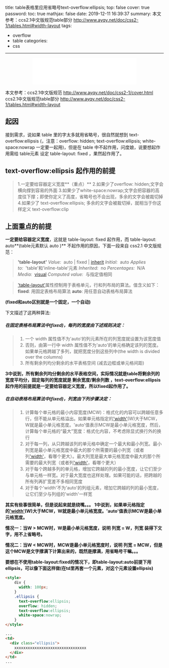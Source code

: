 title: table表格里应用省略号text-overflow:ellipsis;
top: false
cover: true
password:
toc: true
mathjax: false
date: 2019-12-11 16:39:37
summary: 本文参考：ccs2.1中文版规范table部分 http://www.ayqy.net/doc/css2-1/tables.html#width-layout
tags:
- overflow
- table
categories:
- css
---

<div align="middle"><iframe frameborder="no" border="0" marginwidth="0" marginheight="0" width=330 height=86 src="//music.163.com/outchain/player?type=2&id=115343&auto=1&height=66"></iframe></div>

本文参考：ccs2.1中文版规范 http://www.ayqy.net/doc/css2-1/cover.html   
                  ccs2.1中文版规范table部分 http://www.ayqy.net/doc/css2-1/tables.html#width-layout
                    
## 起因
接到需求，说如果 table 里的字太多就用省略号，很自然就想到 text-overflow:ellipsis (，注意：overflow: hidden; text-overflow:ellipsis; white-space:nowrap 一定要一起用)，但是在 table 中不起作用，问度娘，说要想起作用需给 table元素 设定 table-layout: fixed ，果然起作用了。
## text-overflow:ellipsis 起作用的前提
>1.一定要给容器定义宽度**（重点）**
>2.如果少了overflow: hidden;文字会横向撑到容易的外面
>3.如果少了white-space:nowrap;文字会把容器的高度往下撑；即使你定义了高度，省略号也不会出现，多余的文字会被裁切掉
>4.如果少了 text-overflow:ellipsis; 多余的文字会被裁切掉，就相当于你这样定义 text-overflow:clip

## 上面重点的前提
**一定要给容器定义宽度**，这就是 table-layout: fixed 起作用，而 table-layout: auto**(table元素默认 auto )** 不起作用的原因，下面一段来自 css2.1 中文版规范：
>**'table-layout'**
*Value:*  auto | fixed | [inherit](http://www.ayqy.net/doc/css2-1/cascade.html#value-def-inherit)
*Initial:*  auto
*Applies to:*  'table'和'inline-table'元素
*Inherited:*  no
*Percentages:*  N/A
*Media:*  [visual](http://www.ayqy.net/doc/css2-1/media.html#visual-media-group)
*Computed value:*  与指定值相同

>['table-layout'](http://www.ayqy.net/doc/css2-1/tables.html#propdef-table-layout)属性控制用于表格单元，行和列布局的算法。值含义如下：
**fixed**: 用固定表格布局算法
**auto**: 用任意自动表格布局算法

**(fixed和auto区别就是一个固定，一个自动)**

下文描述了这两种算法:
##### 在固定表格布局算法中(fixed)，每列的宽度由下述规则决定：
>1. 一个 width 属性值不为'auto'的列元素所在的列宽度就设置为该宽度值
>2. 否则，由第一行中 width 属性值不为'auto'的单元格确定该列的宽度。如果单元格跨越了多列，就把宽度分到这些列中(the width is divided over the columns)
>3. 所有剩余列均分剩余的水平表格空间 (减去边框或单元格间距)

**3中说到，所有剩余列均分剩余的水平表格空间，实际情况就是table将剩余列的宽度平均分，固定每列的宽度就是 剩余宽度/剩余列数 ，text-overflow:ellipsis 起作用的前提就是一定要给容器定义宽度，所以fixed起作用了。**

##### 在自动表格布局算法中(fixed)，列宽由下列步骤决定：
>1. 计算每个单元格的最小内容宽度(MCW)：格式化的内容可以跨越任意多行，但不能从单元格溢出。如果单元格指定的['width'](http://www.ayqy.net/doc/css2-1/visudet.html#propdef-width)(W)大于MCW，W就是最小单元格宽度。'auto'值表示MCW是最小单元格宽度，然后，计算每个单元格的“最大”宽度：格式化内容，不考虑除显式换行外的换行
>2. 对于每一列，从只跨越该列的单元格中确定一个最大和最小列宽。最小列宽是最小单元格宽度中最大的那个所需要的最小列宽（或者列['width'](http://www.ayqy.net/doc/css2-1/visudet.html#propdef-width)，看哪个更大）。最大列宽是最大单元格宽度中最大的那个所需要的最大列宽（或者列['width'](http://www.ayqy.net/doc/css2-1/visudet.html#propdef-width)，看哪个更大）
>3. 对于每个跨越多列的单元格，增加它跨越的列的最小宽度，让它们至少与单元格一样宽。对于最大宽度也这样处理。如果可能的话，把跨越的所有列再扩宽差不多相同宽度
>4. 对于每个'width'不为'auto'的列组元素，增加它跨越的列的最小宽度，让它们至少与列组的'width'一样宽

**其实有些事很简单，但是说起来就是绕嘴。。。
1中说到，如果单元格指定的['width'](http://www.ayqy.net/doc/css2-1/visudet.html#propdef-width)(W)大于MCW，W就是最小单元格宽度。'auto'值表示MCW是最小单元格宽度。**

**情况一：当W > MCW时，W是最小单元格宽度，说明 列宽 = W，列宽 装得下文字，用不上省略号。**

**情况二：当W < MCW时，MCW是最小单元格宽度时，说明 列宽 = MCW，但是这个MCW是文字撑满下计算出来的，既然是撑满，用省略号干嘛。。。**

**要想在不使用table-layout:fixed的情况下，即table-layout:auto前提下用ellipsis，可以像下面这样做(在td里再套一个元素，对这个元素设置ellipsis)**
``` html
<style>
    div {
      width: 100px;
    }
    .ellipsis {
      text-overflow:ellipsis;
      overflow: hidden; 
      text-overflow:ellipsis; 
      white-space:nowrap;
    }
</style>

...
<td>
  <div class="ellipsis">
    xxxxxxxxxxxxxxxxxxxxxxxxxxxxxxxx
  </div>
</td>
...
```